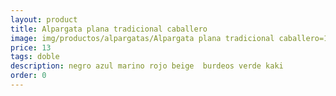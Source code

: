 ```yaml
---
layout: product
title: Alpargata plana tradicional caballero
image: img/productos/alpargatas/Alpargata plana tradicional caballero=13 =doble =negro azul marino rojo beige  burdeos verde kaki.webp
price: 13 
tags: doble 
description: negro azul marino rojo beige  burdeos verde kaki
order: 0
---
```

